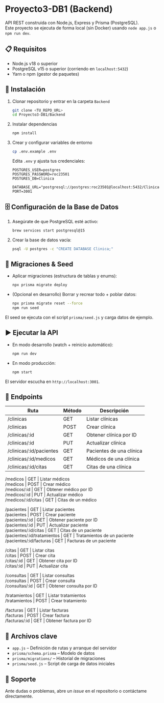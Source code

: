 # Proyecto3-DB1 (Backend)

API REST construida con Node.js, Express y Prisma (PostgreSQL).  
Este proyecto se ejecuta de forma local (sin Docker) usando `node app.js` o `npm run dev`.

## 📋 Requisitos

- Node.js v18 o superior  
- PostgreSQL v15 o superior (corriendo en `localhost:5432`)  
- Yarn o npm (gestor de paquetes)

## 🔧 Instalación

1. Clonar repositorio y entrar en la carpeta `Backend`  
   ```bash
   git clone <TU_REPO_URL>
   cd Proyecto3-DB1/Backend
   ```

2. Instalar dependencias  
   ```bash
   npm install
   ```

3. Crear y configurar variables de entorno  
   ```bash
   cp .env.example .env
   ```
   Edita `.env` y ajusta tus credenciales:
   ```env
   POSTGRES_USER=postgres
   POSTGRES_PASSWORD=roc23501
   POSTGRES_DB=Clinica

   DATABASE_URL="postgresql://postgres:roc23501@localhost:5432/Clinica"
   PORT=3001
   ```

## 🗄️ Configuración de la Base de Datos

1. Asegúrate de que PostgreSQL esté activo:
   ```bash
   brew services start postgresql@15
   ```

2. Crear la base de datos vacía:
   ```bash
   psql -U postgres -c "CREATE DATABASE Clinica;"
   ```

## 🚀 Migraciones & Seed

- Aplicar migraciones (estructura de tablas y enums):
  ```bash
  npx prisma migrate deploy
  ```
- (Opcional en desarrollo) Borrar y recrear todo + poblar datos:
  ```bash
  npx prisma migrate reset --force
  npm run seed
  ```

El seed se ejecuta con el script `prisma/seed.js` y carga datos de ejemplo.

## ▶️ Ejecutar la API

- En modo desarrollo (watch + reinicio automático):
  ```bash
  npm run dev
  ```
- En modo producción:
  ```bash
  npm start
  ```

El servidor escucha en `http://localhost:3001`.

## 📖 Endpoints

| Ruta                    | Método | Descripción              |
| ----------------------- | ------ | ------------------------ |
| /clinicas               | GET    | Listar clínicas          |
| /clinicas               | POST   | Crear clínica            |
| /clinicas/:id           | GET    | Obtener clínica por ID   |
| /clinicas/:id           | PUT    | Actualizar clínica       |
| /clinicas/:id/pacientes | GET    | Pacientes de una clínica |
| /clinicas/:id/medicos   | GET    | Médicos de una clínica   |
| /clinicas/:id/citas     | GET    | Citas de una clínica     |

/medicos                       | GET    | Listar médicos  
/medicos                       | POST   | Crear médico  
/medicos/:id                   | GET    | Obtener médico por ID  
/medicos/:id                   | PUT    | Actualizar médico  
/medicos/:id/citas             | GET    | Citas de un médico  

/pacientes                     | GET    | Listar pacientes  
/pacientes                     | POST   | Crear paciente  
/pacientes/:id                 | GET    | Obtener paciente por ID  
/pacientes/:id                 | PUT    | Actualizar paciente  
/pacientes/:id/citas           | GET    | Citas de un paciente  
/pacientes/:id/tratamientos    | GET    | Tratamientos de un paciente  
/pacientes/:id/facturas        | GET    | Facturas de un paciente  

/citas                         | GET    | Listar citas  
/citas                         | POST   | Crear cita  
/citas/:id                     | GET    | Obtener cita por ID  
/citas/:id                     | PUT    | Actualizar cita  

/consultas                     | GET    | Listar consultas  
/consultas                     | POST   | Crear consulta  
/consultas/:id                 | GET    | Obtener consulta por ID  

/tratamientos                  | GET    | Listar tratamientos  
/tratamientos                  | POST   | Crear tratamiento  

/facturas                      | GET    | Listar facturas  
/facturas                      | POST   | Crear factura  
/facturas/:id                  | GET    | Obtener factura por ID  

## 🔗 Archivos clave

- `app.js` – Definición de rutas y arranque del servidor  
- `prisma/schema.prisma` – Modelo de datos  
- `prisma/migrations/` – Historial de migraciones  
- `prisma/seed.js` – Script de carga de datos iniciales  

## 💬 Soporte

Ante dudas o problemas, abre un _issue_ en el repositorio o contáctame directamente.
